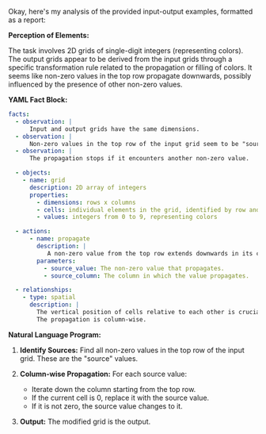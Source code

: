 Okay, here's my analysis of the provided input-output examples, formatted as a report:

**Perception of Elements:**

The task involves 2D grids of single-digit integers (representing colors). The output grids appear to be derived from the input grids through a specific transformation rule related to the propagation or filling of colors. It seems like non-zero values in the top row propagate downwards, possibly influenced by the presence of other non-zero values.

**YAML Fact Block:**


```yaml
facts:
  - observation: |
      Input and output grids have the same dimensions.
  - observation: |
      Non-zero values in the top row of the input grid seem to be "sources".
  - observation: |
      The propagation stops if it encounters another non-zero value.

  - objects:
    - name: grid
      description: 2D array of integers
      properties:
        - dimensions: rows x columns
        - cells: individual elements in the grid, identified by row and column indices
        - values: integers from 0 to 9, representing colors

  - actions:
      - name: propagate
        description: |
           A non-zero value from the top row extends downwards in its column, replacing 0 values.
        parameters:
          - source_value: The non-zero value that propagates.
          - source_column: The column in which the value propagates.

  - relationships:
    - type: spatial
      description: |
        The vertical position of cells relative to each other is crucial for the transformation.
        The propagation is column-wise.
```


**Natural Language Program:**

1.  **Identify Sources:** Find all non-zero values in the top row of the input grid. These are the "source" values.

2.  **Column-wise Propagation:** For each source value:
    *   Iterate down the column starting from the top row.
    *   If the current cell is 0, replace it with the source value.
    *    If it is not zero, the source value changes to it.

3.  **Output:** The modified grid is the output.
